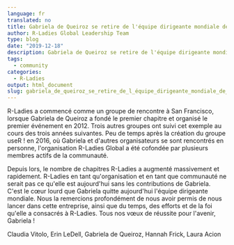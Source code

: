 ```yaml
---
language: fr
translated: no
title: Gabriela de Queiroz se retire de l'équipe dirigeante mondiale de R-Ladies
author: R-Ladies Global Leadership Team
type: blog
date: "2019-12-18"
description: Gabriela de Queiroz se retire de l'équipe dirigeante mondiale de R-Ladies
tags:
  - community
categories:
  - R-Ladies
output: html_document
slug: gabriela_de_queiroz_se_retire_de_l_équipe_dirigeante_mondiale_de_r_ladies
---
```


R-Ladies a commencé comme un groupe de rencontre à San Francisco, lorsque Gabriela de Queiroz a fondé le premier chapitre et organisé le premier événement en 2012.
Trois autres groupes ont suivi cet exemple au cours des trois années suivantes.
Peu de temps après la création du groupe useR !
en 2016, où Gabriela et d'autres organisateurs se sont rencontrés en personne, l'organisation R-Ladies Global a été cofondée par plusieurs membres actifs de la communauté.

Depuis lors, le nombre de chapitres R-Ladies a augmenté massivement et rapidement.
R-Ladies en tant qu'organisation et en tant que communauté ne serait pas ce qu'elle est aujourd'hui sans les contributions de Gabriela.
C'est le cœur lourd que Gabriela quitte aujourd'hui l'équipe dirigeante mondiale.
Nous la remercions profondément de nous avoir permis de nous lancer dans cette entreprise, ainsi que du temps, des efforts et de la foi qu'elle a consacrés à R-Ladies.
Tous nos vœux de réussite pour l'avenir, Gabriela !

Claudia Vitolo, Erin LeDell, Gabriela de Queiroz, Hannah Frick, Laura Acion
